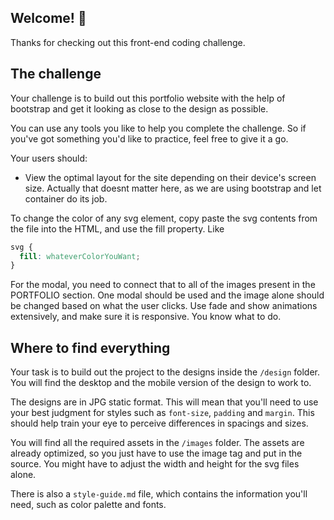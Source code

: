 ## Welcome! 👋

Thanks for checking out this front-end coding challenge.

## The challenge

Your challenge is to build out this portfolio website with the help of bootstrap and get it looking as close to the design as possible.

You can use any tools you like to help you complete the challenge. So if you've got something you'd like to practice, feel free to give it a go.

Your users should:

- View the optimal layout for the site depending on their device's screen size. Actually that doesnt matter here, as we are using bootstrap and let container do its job.

To change the color of any svg element, copy paste the svg contents from the file into the HTML, and use the fill property. Like

```css
svg {
  fill: whateverColorYouWant;
}
```

For the modal, you need to connect that to all of the images present in the PORTFOLIO section. One modal should be used and the image alone should be changed based on what the user clicks. Use fade and show animations extensively, and make sure it is responsive. You know what to do. 

## Where to find everything

Your task is to build out the project to the designs inside the `/design` folder. You will find the desktop and the mobile version of the design to work to.

The designs are in JPG static format. This will mean that you'll need to use your best judgment for styles such as `font-size`, `padding` and `margin`. This should help train your eye to perceive differences in spacings and sizes.

You will find all the required assets in the `/images` folder. The assets are already optimized, so you just have to use the image tag and put in the source. You might have to adjust the width and height for the svg files alone.

There is also a `style-guide.md` file, which contains the information you'll need, such as color palette and fonts.

